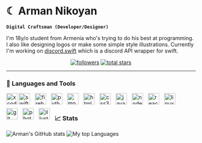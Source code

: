 # ☾ Arman Nikoyan

**`Digital Craftsman (Developer/Designer)`**

I'm 18y/o student from Armenia who's trying to do his best at programming. I also like designing logos or make some simple style illustrations. Currently I'm working on [discord.swift](https://github.com/namrabtw/discord.swift) which is a discord API wrapper for swift.

<p align="center">
  <a href="https://github.com/namrabtw?tab=followers">
    <img alt="followers" title="Follow me on Github" src="https://custom-icon-badges.demolab.com/github/followers/namrabtw?color=236ad3&labelColor=1155ba&style=for-the-badge&logo=person-add&label=Followers&logoColor=white"/></a>
  <a href="https://github.com/namrabtw?tab=repositories&sort=stargazers">
    <img alt="total stars" title="Total stars on GitHub" src="https://custom-icon-badges.demolab.com/github/stars/namrabtw?color=55960c&style=for-the-badge&labelColor=488207&logo=star"/></a>
</p>

---

### 🧰 Languages and Tools
<img align="left" alt="xcode" width="30px" style="padding-bottom: 10px;" src="https://cdn.jsdelivr.net/gh/devicons/devicon/icons/xcode/xcode-original.svg" />
<img align="left" alt="swift" width="30px" style="padding-right: 10px; padding-bottom: 10px" src="https://cdn.jsdelivr.net/gh/devicons/devicon/icons/swift/swift-original.svg" />
<img align="left" alt="firebase" width="30px" style="padding-right: 10px; padding-bottom: 10px" src="https://cdn.jsdelivr.net/gh/devicons/devicon/icons/firebase/firebase-plain.svg" />

<img align="left" alt="python" width="30px" style="padding-right: 10px; padding-bottom: 10px" src="https://cdn.jsdelivr.net/gh/devicons/devicon/icons/python/python-original.svg" />
<img align="left" alt="mongodb" width="30px" style="padding-right: 10px; padding-bottom: 10px" src="https://cdn.jsdelivr.net/gh/devicons/devicon/icons/mongodb/mongodb-original.svg" />

<img align="left" alt="html5" width="30px" style="padding-right: 10px; padding-bottom: 10px" src="https://cdn.jsdelivr.net/gh/devicons/devicon/icons/html5/html5-original.svg" />
<img align="left" alt="css3" width="30px" style="padding-right: 10px; padding-bottom: 10px" src="https://cdn.jsdelivr.net/gh/devicons/devicon/icons/css3/css3-original.svg" />
<img align="left" alt="javascript" width="30px" style="padding-right: 10px; padding-bottom: 10px" src="https://cdn.jsdelivr.net/gh/devicons/devicon/icons/javascript/javascript-original.svg" />
<img align="left" alt="nodejs" width="30px" style="padding-right: 10px; padding-bottom: 10px" src="https://cdn.jsdelivr.net/gh/devicons/devicon/icons/nodejs/nodejs-original.svg" />
<img align="left" alt="react" width="30px" style="padding-right: 10px; padding-bottom: 10px" src="https://cdn.jsdelivr.net/gh/devicons/devicon/icons/react/react-original.svg" />

<img align="left" alt="linux" width="30px" style="padding-right: 10px; padding-bottom: 10px" src="https://cdn.jsdelivr.net/gh/devicons/devicon/icons/linux/linux-original.svg" />
<img align="left" alt="git" width="30px" style="padding-right: 10px; padding-bottom: 10px" src="https://cdn.jsdelivr.net/gh/devicons/devicon/icons/git/git-original.svg" />

<img align="left" alt="photoshop" width="30px" style="padding-right: 10px; padding-bottom: 10px" src="https://cdn.jsdelivr.net/gh/devicons/devicon/icons/photoshop/photoshop-plain.svg" />
<img align="left" alt="illustrator" width="30px" style="padding-right: 10px; padding-bottom: 10px" src="https://cdn.jsdelivr.net/gh/devicons/devicon/icons/illustrator/illustrator-plain.svg" />

<br>

#

### 📈 Stats
![Arman's GitHub stats](https://github-readme-stats.vercel.app/api?username=namrabtw&show_icons=true&theme=bear)
![My top Languages](https://github-readme-stats.vercel.app/api/top-langs/?username=namrabtw&layout=compact&theme=bear)
